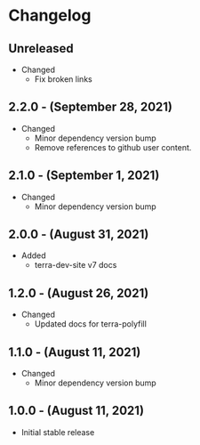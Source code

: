 # Changelog

## Unreleased

* Changed
  * Fix broken links

## 2.2.0 - (September 28, 2021)

* Changed
  * Minor dependency version bump
  * Remove references to github user content.

## 2.1.0 - (September 1, 2021)

* Changed
  * Minor dependency version bump

## 2.0.0 - (August 31, 2021)

* Added
  * terra-dev-site v7 docs

## 1.2.0 - (August 26, 2021)

* Changed
  * Updated docs for terra-polyfill

## 1.1.0 - (August 11, 2021)

* Changed
  * Minor dependency version bump

## 1.0.0 - (August 11, 2021)

* Initial stable  release
